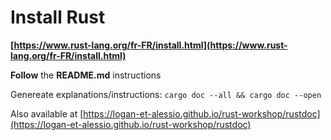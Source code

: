 # Install Rust

**[https://www.rust-lang.org/fr-FR/install.html](https://www.rust-lang.org/fr-FR/install.html)**

**Follow** the __README.md__ instructions

Genereate explanations/instructions: `cargo doc --all && cargo doc --open`

Also available at [https://logan-et-alessio.github.io/rust-workshop/rustdoc](https://logan-et-alessio.github.io/rust-workshop/rustdoc)
